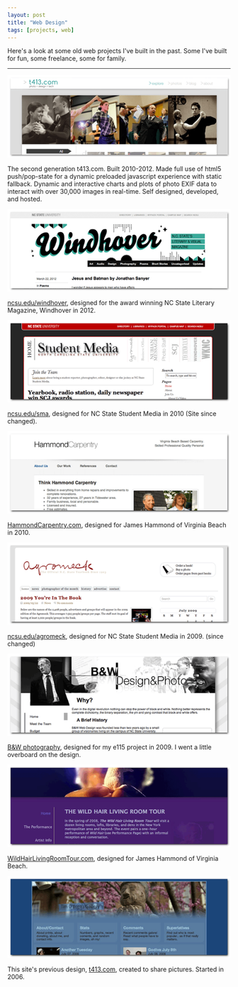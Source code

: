 ```yaml
---
layout: post
title: "Web Design"
tags: [projects, web]
---
```


Here's a look at some old web projects I've built in the past. Some I've built for fun, some freelance, some for family.

* * *

![t413.com](/res/webdesign/t413v2.png)

The second generation t413.com. Built 2010-2012. Made full use of html5 push/pop-state for a dynamic preloaded javascript experience with static fallback. Dynamic and interactive charts and plots of photo EXIF data to interact with over 30,000 images in real-time. Self designed, developed, and hosted.
<!--more-->

[![ncsu.edu/windhover](/res/webdesign/windhover.png)](http://ncsu.edu/windhover/)

[ncsu.edu/windhover](http://ncsu.edu/windhover/), designed for the award winning NC State Literary Magazine, Windhover in 2012.

[![ncsu.edu/sma](/res/webdesign/sma.png)](http://ncsu.edu/sma/)

[ncsu.edu/sma](http://ncsu.edu/sma/), designed for NC State Student Media in 2010 (Site since changed).

[![hammondcarpentry.com](/res/webdesign/hammond.png)](http://hammondcarpentry.com)

[HammondCarpentry.com](http://hammondcarpentry.com), designed for James Hammond of Virginia Beach in 2010.

[![ncsu.edu/agromeck](/res/webdesign/agromeck.png)](http://ncsu.edu/agromeck)

[ncsu.edu/agromeck](http://ncsu.edu/agromeck), designed for NC State Student Media in 2009. (since changed)

[![b&w](/res/webdesign/b-w.png)](/res/webdesign/e115_project/)

[B&W photography](/res/webdesign/e115_project/), designed for my e115 project in 2009. I went a little overboard on the design.

[![wildhairlivingroomtour.com](/res/webdesign/wild-hair.png)](http://wildhairlivingroomtour.com)

[WildHairLivingRoomTour.com](http://wildhairlivingroomtour.com), designed for James Hammond of Virginia Beach.

[![t413.com](/res/webdesign/t413.png)](http://t413.com)

This site's previous design, [t413.com](http://t413.com), created to share pictures. Started in 2006.

